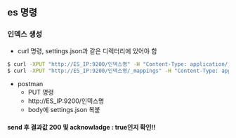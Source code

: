## es 명령
### 인덱스 생성
- curl 명령, settings.json과 같은 디렉터리에 있어야 함
```bash
$ curl -XPUT "http://ES_IP:9200/인덱스명" -H "Content-Type: application/json" -d @settings.json
$ curl -XPUT "http://ES_IP:9200/인덱스명/_mappings" -H "Content-Type: application/json" -d @mapping.json
```
- postman
  - PUT 명령
  - http://ES_IP:9200/인덱스명
  - body에 settings.json 복붙

#### send 후 결과값 200 및 acknowladge : true인지 확인!!
